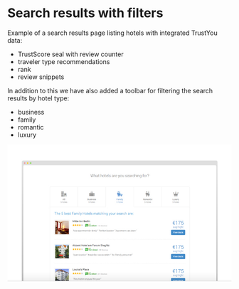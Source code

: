 Search results with filters
===========================

Example of a search results page listing hotels with integrated TrustYou data:
- TrustScore seal with review counter
- traveler type recommendations
- rank
- review snippets


In addition to this we have also added a toolbar for filtering the search results by hotel type:
- business
- family
- romantic
- luxury


![alt tag](img/preview.jpg)